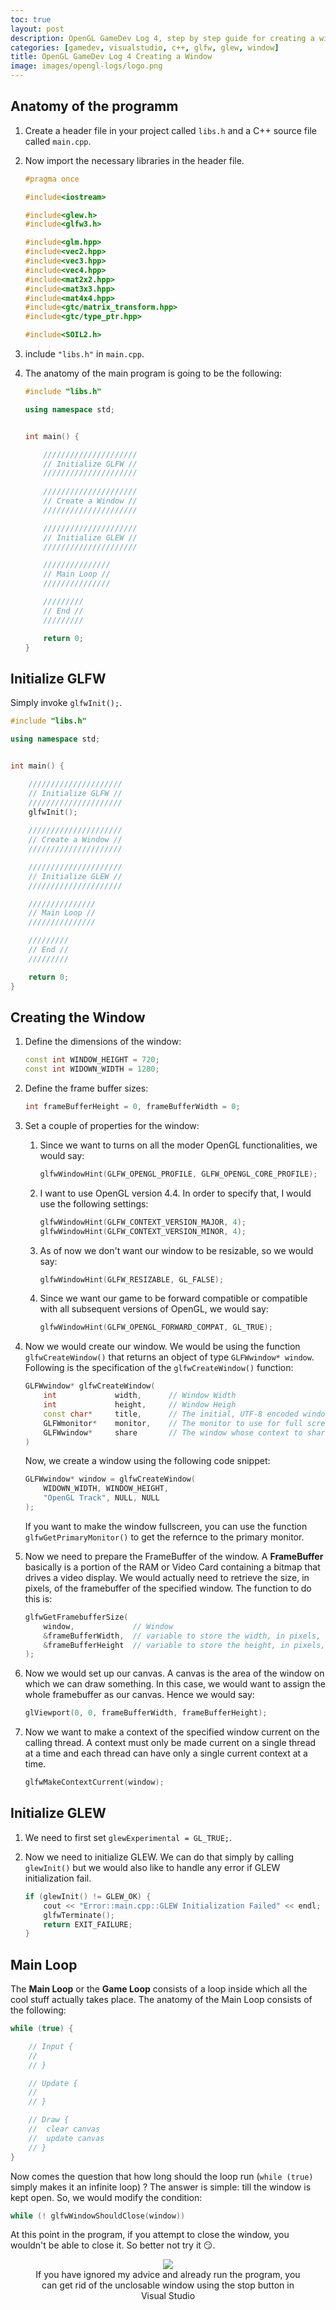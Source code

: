 ```yaml
---
toc: true
layout: post
description: OpenGL GameDev Log 4, step by step guide for creating a window.
categories: [gamedev, visualstudio, c++, glfw, glew, window]
title: OpenGL GameDev Log 4 Creating a Window
image: images/opengl-logs/logo.png
---
```


## Anatomy of the programm

1. Create a header file in your project called `libs.h` and a C++ source file called `main.cpp`.

2. Now import the necessary libraries in the header file.

    ```c++
    #pragma once

    #include<iostream>

    #include<glew.h>
    #include<glfw3.h>

    #include<glm.hpp>
    #include<vec2.hpp>
    #include<vec3.hpp>
    #include<vec4.hpp>
    #include<mat2x2.hpp>
    #include<mat3x3.hpp>
    #include<mat4x4.hpp>
    #include<gtc/matrix_transform.hpp>
    #include<gtc/type_ptr.hpp>

    #include<SOIL2.h>
    ```

3. include `"libs.h"` in `main.cpp`.

4. The anatomy of the main program is going to be the following:

    ```c++
    #include "libs.h"

    using namespace std;


    int main() {

        /////////////////////
        // Initialize GLFW //
        /////////////////////
        
        /////////////////////
        // Create a Window //
        /////////////////////

        /////////////////////
        // Initialize GLEW //
        /////////////////////

        ///////////////
        // Main Loop //
        ///////////////

        /////////
        // End //
        /////////

        return 0;
    }
    ```


## Initialize GLFW

Simply invoke `glfwInit();`.

```c++
#include "libs.h"

using namespace std;


int main() {

	/////////////////////
	// Initialize GLFW //
	/////////////////////
	glfwInit();
	
	/////////////////////
	// Create a Window //
	/////////////////////

	/////////////////////
	// Initialize GLEW //
	/////////////////////

	///////////////
	// Main Loop //
	///////////////

	/////////
	// End //
	/////////

	return 0;
}
```

## Creating the Window

1. Define the dimensions of the window:

    ```c++
    const int WINDOW_HEIGHT = 720;
	const int WIDOWN_WIDTH = 1280;
    ```

2. Define the frame buffer sizes:

    ```c++
    int frameBufferHeight = 0, frameBufferWidth = 0;
    ```

5. Set a couple of properties for the window:
    
    1. Since we want to turns on all the moder OpenGL functionalities, we would say:

        ```c++
        glfwWindowHint(GLFW_OPENGL_PROFILE, GLFW_OPENGL_CORE_PROFILE);
        ```

    2. I want to use OpenGL version 4.4. In order to specify that, I would use the following settings:

        ```c++
        glfwWindowHint(GLFW_CONTEXT_VERSION_MAJOR, 4);
        glfwWindowHint(GLFW_CONTEXT_VERSION_MINOR, 4);
        ```
    
    3. As of now we don't want our window to be resizable, so we would say:
    
        ```c++
        glfwWindowHint(GLFW_RESIZABLE, GL_FALSE);
        ```
    
    4. Since we want our game to be forward compatible or compatible with all subsequent versions of OpenGL, we would say:

        ```c++
        glfwWindowHint(GLFW_OPENGL_FORWARD_COMPAT, GL_TRUE);
        ```

4. Now we would create our window. We would be using the function `glfwCreateWindow()` that returns an object of type `GLFWwindow* window`. Following is the specification of the `glfwCreateWindow()` function:

    ```c++
    GLFWwindow* glfwCreateWindow(
        int 	        width,      // Window Width
        int 	        height,     // Window Heigh
        const char* 	title,      // The initial, UTF-8 encoded window title.
        GLFWmonitor* 	monitor,    // The monitor to use for full screen mode, or NULL for windowed mode.
        GLFWwindow* 	share       // The window whose context to share resources with, or NULL to not share resources.
    )	
    ```

    Now, we create a window using the following code snippet:

    ```c++
    GLFWwindow* window = glfwCreateWindow(
		WIDOWN_WIDTH, WINDOW_HEIGHT,
		"OpenGL Track", NULL, NULL
	);
    ```

    If you want to make the window fullscreen, you can use the function `glfwGetPrimaryMonitor()` to get the refernce to the primary monitor.

5. Now we need to prepare the FrameBuffer of the window. A **FrameBuffer** basically  is a portion of the RAM or Video Card containing a bitmap that drives a video display. We would actually need to retrieve the size, in pixels, of the framebuffer of the specified window. The function to do this is:

    ```c++
    glfwGetFramebufferSize(
		window,             // Window
		&frameBufferWidth,  // variable to store the width, in pixels, of the framebuffer, or NULL
		&frameBufferHeight  // variable to store the height, in pixels, of the framebuffer, or NULL
	);
    ```

6. Now we would set up our canvas. A canvas is the area of the window on which we can draw something. In this case, we would want to assign the whole framebuffer as our canvas. Hence we would say:

    ```c++
    glViewport(0, 0, frameBufferWidth, frameBufferHeight);
    ```

7. Now we want to make a context of the specified window current on the calling thread. A context must only be made current on a single thread at a time and each thread can have only a single current context at a time.

    ```c++
    glfwMakeContextCurrent(window);
    ```


## Initialize GLEW

1. We need to first set `glewExperimental = GL_TRUE;`.

2. Now we need to initialize GLEW. We can do that simply by calling `glewInit()` but we would also like to handle any error if GLEW initialization fail.

    ```c++
    if (glewInit() != GLEW_OK) {
		cout << "Error::main.cpp::GLEW Initialization Failed" << endl;
		glfwTerminate();
		return EXIT_FAILURE;
	}
    ```

## Main Loop

The **Main Loop** or the **Game Loop** consists of a loop inside which all the cool stuff actually takes place. The anatomy of the Main Loop consists of the following:

```c++
while (true) {

    // Input {
    //
    // }

    // Update {
    //
    // }

    // Draw {
    //	clear canvas
    //	update canvas	
    // }
}
```

Now comes the question that how long should the loop run (`while (true)` simply makes it an infinite loop) ? The answer is simple: till the window is kept open. So, we would modify the condition:

```c++
while (! glfwWindowShouldClose(window))
```

At this point in the program, if you attempt to close the window, you wouldn't be able to close it. So better not try it 😏.

<figure class="image">
    <center>
        <img src="{{site.baseurl}}/images/opengl-logs/acgan.png">
        <figcaption>If you have ignored my advice and already run the program, you can get rid of the unclosable window using the stop button in Visual Studio</figcaption>
    </center>
</figure>


